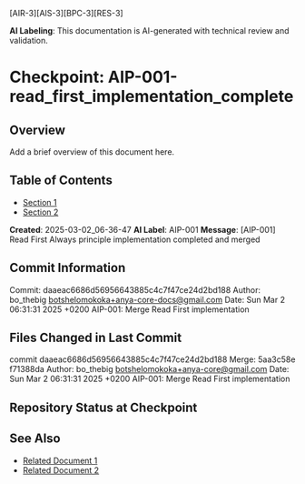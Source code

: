 <!-- markdownlint-disable MD013 line-length -->

[AIR-3][AIS-3][BPC-3][RES-3]

**AI Labeling**: This documentation is AI-generated with technical review and validation.

# Checkpoint: AIP-001-read_first_implementation_complete

## Overview

Add a brief overview of this document here.

## Table of Contents

- [Section 1](#section-1)
- [Section 2](#section-2)

**Created**: 2025-03-02_06-36-47
**AI Label**: AIP-001
**Message**: \[AIP-001\] Read First Always principle implementation completed and merged

## Commit Information

Commit: daaeac6686d56956643885c4c7f47ce24d2bd188 Author: bo_thebig <botshelomokoka+anya-core-docs@gmail.com> Date: Sun Mar 2 06:31:31 2025 +0200  AIP-001: Merge Read First implementation 

## Files Changed in Last Commit

commit daaeac6686d56956643885c4c7f47ce24d2bd188 Merge: 5aa3c58e f71388da Author: bo_thebig <botshelomokoka+anya-core@gmail.com> Date:   Sun Mar 2 06:31:31 2025 +0200      AIP-001: Merge Read First implementation 

## Repository Status at Checkpoint

## See Also

- [Related Document 1](../INSTALLATION.md)
- [Related Document 2](../INSTALLATION_REVIEW.md)
